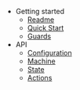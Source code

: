 - Getting started
  - [Readme](README.md)
  - [Quick Start](guides/quickstart.md)
  - [Guards](guides/guards.md)
- API
  - [Configuration](api/config.md)
  - [Machine](api/machine.md)
  - [State](api/state.md)
  - [Actions](api/actions.md)
